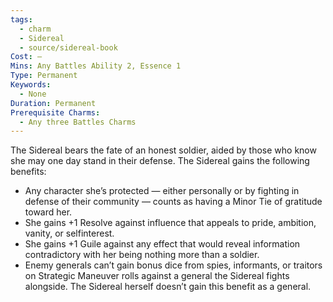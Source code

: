 ```yaml
---
tags:
  - charm
  - Sidereal
  - source/sidereal-book
Cost: —
Mins: Any Battles Ability 2, Essence 1
Type: Permanent
Keywords:
  - None
Duration: Permanent
Prerequisite Charms:
  - Any three Battles Charms
---
```

The Sidereal bears the fate of an honest soldier, aided by those who know she may one day stand in their defense. The Sidereal gains the following benefits: 
-  Any character she’s protected — either personally or by fighting in defense of their community — counts as having a Minor Tie of gratitude toward her. 
-  She gains +1 Resolve against influence that appeals to pride, ambition, vanity, or selfinterest. 
-  She gains +1 Guile against any effect that would reveal information contradictory with her being nothing more than a soldier. 
-  Enemy generals can’t gain bonus dice from spies, informants, or traitors on Strategic Maneuver rolls against a general the Sidereal fights alongside. The Sidereal herself doesn’t gain this benefit as a general.